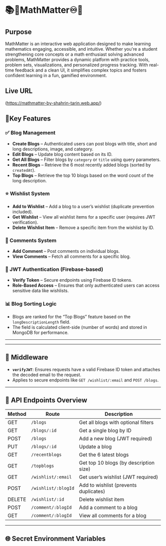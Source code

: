 # 📚🧪MathMatter♾️🌠

## Purpose
MathMatter is an interactive web application designed to make learning mathematics engaging, accessible, and intuitive. Whether you're a student strengthening core concepts or a math enthusiast solving advanced problems, MathMatter provides a dynamic platform with practice tools, problem sets, visualizations, and personalized progress tracking. With real-time feedback and a clean UI, it simplifies complex topics and fosters confident learning in a fun, gamified environment.


## Live URL
(https://mathmatter-by-shahrin-tarin.web.app/)

## 🚀Key Features

### ✅ Blog Management
- **Create Blogs** – Authenticated users can post blogs with title, short and long descriptions, image, and category.
- **Edit Blogs** – Update blog content based on its ID.
- **Get All Blogs** – Filter blogs by `category` or `title` using query parameters.
- **Recent Blogs** – Retrieve the 6 most recently added blogs (sorted by `createdAt`).
- **Top Blogs** – Retrieve the top 10 blogs based on the word count of the long description.

### ⭐ Wishlist System
- **Add to Wishlist** – Add a blog to a user’s wishlist (duplicate prevention included).
- **Get Wishlist** – View all wishlist items for a specific user (requires JWT verification).
- **Delete Wishlist Item** – Remove a specific item from the wishlist by ID.

### 💬 Comments System
- **Add Comment** – Post comments on individual blogs.
- **View Comments** – Fetch all comments for a specific blog.

### 🔐 JWT Authentication (Firebase-based)
- **Verify Token** – Secure endpoints using Firebase ID tokens.
- **Role-Based Access** – Ensures that only authenticated users can access sensitive data like wishlists.

### 📊 Blog Sorting Logic
- Blogs are ranked for the “Top Blogs” feature based on the `longDescriptionLength` field.
- The field is calculated client-side (number of words) and stored in MongoDB for performance.

---



---

## 🔐 Middleware

- **`verifyJWT`**: Ensures requests have a valid Firebase ID token and attaches the decoded email to the request.
- Applies to secure endpoints like `GET /wishlist/:email` and `POST /blogs`.

---

## 📁 API Endpoints Overview

| Method | Route                     | Description                           |
|--------|---------------------------|---------------------------------------|
| GET    | `/blogs`                  | Get all blogs with optional filters   |
| GET    | `/blogs/:id`              | Get a single blog by ID               |
| POST   | `/blogs`                  | Add a new blog (JWT required)         |
| PUT    | `/blogs/:id`              | Update a blog                         |
| GET    | `/recentblogs`            | Get the 6 latest blogs                |
| GET    | `/topblogs`               | Get top 10 blogs (by description size)|
| GET    | `/wishlist/:email`        | Get user’s wishlist (JWT required)    |
| POST   | `/wishlist/:blogId`       | Add to wishlist (prevents duplicates) |
| DELETE | `/wishlist/:id`           | Delete wishlist item                  |
| POST   | `/comment/:blogId`        | Add a comment to a blog               |
| GET    | `/comment/:blogId`        | View all comments for a blog          |

---

## 🌐 Secret Environment Variables